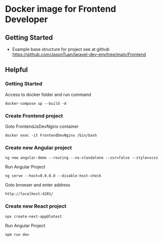 Docker image for Frontend Developer
=====

## Getting Started
- Example base structure for project see at github https://github.com/JasonTuan/laravel-dev-env/tree/main/Frontend

## Helpful
### Getting Started
Access to docker folder and run command
```shell
docker-compose up --build -d
```

### Create Frontend project
Goto FrontendJsDevNginx container
```shell
docker exec -it FrontendDevNginx /bin/bash
```

### Create new Angular project
```shell
ng new angular-demo --routing --no-standalone --ssr=false --style=scss
```

Run Angular Project
```shell
ng serve --host=0.0.0.0 --disable-host-check
```
Goto browser and enter address
```shell
http://localhost:4201/
```

### Create new React project
```shell
npx create-next-app@latest
```

Run Angular Project
```shell
npm run dev
```
